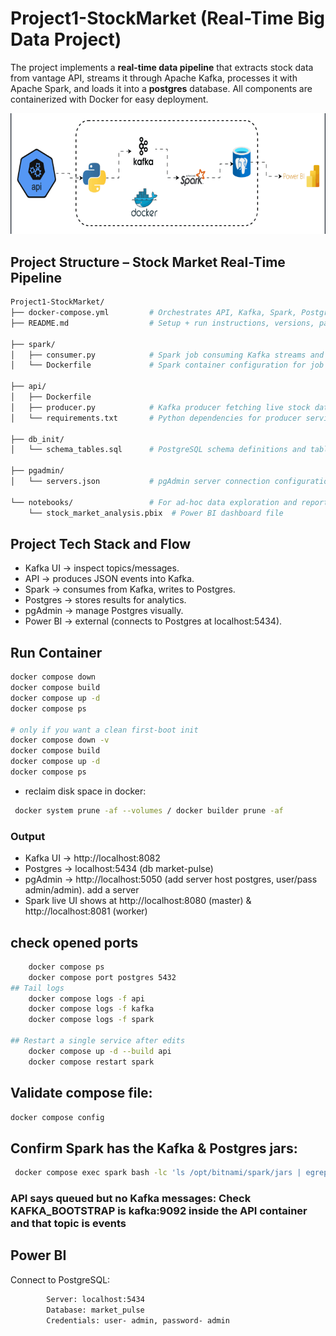
# Project1-StockMarket (Real-Time Big Data Project)

The project implements a **real-time data pipeline** that extracts stock data from vantage API, streams it through Apache Kafka, processes it with Apache Spark, and loads it into a **postgres** database. All components are containerized with Docker for easy deployment.

![Data Pipeline Architecture](Data_pipeline_Archit.png)


## Project Structure – Stock Market Real-Time Pipeline

```bash
Project1-StockMarket/
├── docker-compose.yml         # Orchestrates API, Kafka, Spark, Postgres, pgAdmin, and Kafka UI
├── README.md                  # Setup + run instructions, versions, passwords, and port mappings

├── spark/
│   ├── consumer.py            # Spark job consuming Kafka streams and writing to Postgres
│   └── Dockerfile             # Spark container configuration for job execution

├── api/
│   ├── Dockerfile
│   ├── producer.py            # Kafka producer fetching live stock data via Alpha Vantage API
│   └── requirements.txt       # Python dependencies for producer service

├── db_init/
│   └── schema_tables.sql      # PostgreSQL schema definitions and table creation scripts

├── pgadmin/
│   └── servers.json           # pgAdmin server connection configuration

└── notebooks/                 # For ad-hoc data exploration and reporting
    └── stock_market_analysis.pbix  # Power BI dashboard file

```

## Project Tech Stack and Flow

- Kafka UI → inspect topics/messages.
- API → produces JSON events into Kafka.
- Spark → consumes from Kafka, writes to Postgres.
- Postgres → stores results for analytics.
- pgAdmin → manage Postgres visually.
- Power BI → external (connects to Postgres at localhost:5434).

## Run Container

```bash
docker compose down
docker compose build
docker compose up -d
docker compose ps

# only if you want a clean first-boot init
docker compose down -v
docker compose build
docker compose up -d
docker compose ps
```

- reclaim disk space in docker:

```bash
 docker system prune -af --volumes / docker builder prune -af
```

### Output

- Kafka UI → http://localhost:8082  
- Postgres → localhost:5434 (db market-pulse)
- pgAdmin → http://localhost:5050  (add server host postgres, user/pass admin/admin). add a server 
- Spark live UI shows at http://localhost:8080 (master) & http://localhost:8081 (worker)

## check opened ports

```bash
    docker compose ps
    docker compose port postgres 5432
## Tail logs
    docker compose logs -f api
    docker compose logs -f kafka
    docker compose logs -f spark

## Restart a single service after edits
    docker compose up -d --build api
    docker compose restart spark
```

## Validate compose file:

```bash 
docker compose config
```

## Confirm Spark has the Kafka & Postgres jars:

```bash
 docker compose exec spark bash -lc 'ls /opt/bitnami/spark/jars | egrep "kafka|postgresql"'
```

### API says queued but no Kafka messages: Check KAFKA_BOOTSTRAP is kafka:9092 inside the API container and that topic is events

## Power BI

Connect to PostgreSQL:

```bash
        Server: localhost:5434
        Database: market_pulse
        Credentials: user- admin, password- admin
```